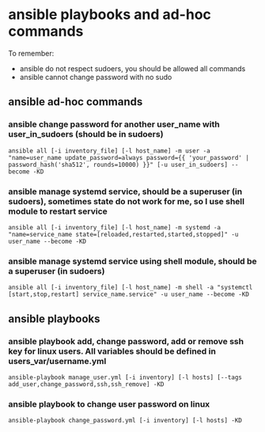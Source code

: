 # ansible playbooks and ad-hoc commands
To remember:
- ansible do not respect sudoers, you should be allowed all commands
- ansible cannot change password with no sudo

## ansible ad-hoc commands
### ansible change password for another user_name with user_in_sudoers (should be in sudoers)
`ansible all [-i inventory_file] [-l host_name] -m user -a "name=user_name update_password=always password={{ 'your_password' | password_hash('sha512', rounds=10000) }}" [-u user_in_sudoers] --become -KD`

### ansible manage systemd service, should be a superuser (in sudoers), sometimes state do not work for me, so I use shell module to restart service
`ansible all [-i inventory_file] [-l host_name] -m systemd -a "name=service_name state=[reloaded,restarted,started,stopped]" -u user_name --become -KD`

### ansible manage systemd service using shell module, should be a superuser (in sudoers)
`ansible all [-i inventory_file] [-l host_name] -m shell -a "systemctl [start,stop,restart] service_name.service" -u user_name --become -KD`

## ansible playbooks
### ansible playbook add, change password, add or remove ssh key for linux users. All variables should be defined in users_var/username.yml
`ansible-playbook manage_user.yml [-i inventory] [-l hosts] [--tags add_user,change_password,ssh,ssh_remove] -KD`

### ansible playbook to change user password on linux
`ansible-playbook change_password.yml [-i inventory] [-l hosts] -KD`
